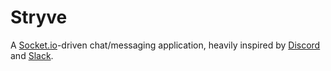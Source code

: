 # Stryve
A [Socket.io](http://socket.io/)-driven chat/messaging application, heavily inspired by [Discord](https://discordapp.com/) and [Slack](https://slack.com/).
